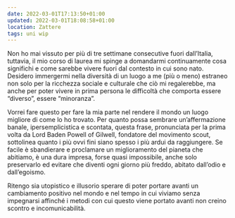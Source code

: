 ```yaml
---
date: 2022-03-01T17:13:50+01:00
updated: 2022-03-01T18:08:58+01:00
location: Zattere
tags: uni wip
---
```

Non ho mai vissuto per più di tre settimane consecutive fuori dall’Italia, tuttavia, il mio corso di laurea mi spinge a domandarmi continuamente cosa significhi e come sarebbe vivere fuori dal contesto in cui sono nato. Desidero immergermi nella diversità di un luogo a me (più o meno) estraneo non solo per la ricchezza sociale e culturale che ciò mi regalerebbe, ma anche per poter vivere in prima persona le difficoltà che comporta essere “diverso”, essere “minoranza”.

Vorrei fare questo per fare la mia parte nel rendere il mondo un luogo migliore di come lo ho trovato.
Per quanto possa sembrare un’affermazione banale, ipersemplicistica e scontata, questa frase, pronunciata per la prima volta da Lord Baden Powell of Gilwell, fondatore del movimento scout, sottolinea quanto i più ovvi fini siano spesso i più ardui da raggiungere. Se facile è sbandierare e proclamare un miglioramento del pianeta che abitiamo, è una dura impresa, forse quasi impossibile, anche solo preservarlo ed evitare che diventi ogni giorno più freddo, abitato dall’odio e dall’egoismo.

Ritengo sia utopistico e illusorio sperare di poter portare avanti un cambiamento positivo nel mondo e nel tempo in cui viviamo senza impegnarsi affinché i metodi con cui questo viene portato avanti non creino scontro e incomunicabilità. 

